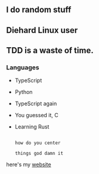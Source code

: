 ## I do random stuff

## Diehard Linux user

## TDD is a waste of time.

### Languages
- TypeScript
- Python
- TypeScript again
- You guessed it, C
- Learning Rust


                                                                        how do you center
                                                                          things god damn it

here's my [website](https://wdias.dev/)

